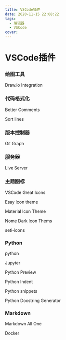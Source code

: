 ```yaml
---
title: VSCode插件
date: 2020-11-15 22:08:22
tags:
  - 编辑器
  - VSCode
cover: 
---
```




# VSCode插件

### 绘图工具

Draw.io Integration

### 代码格式化

Better Comments

Sort lines

### 版本控制器

Git Graph

### 服务器

Live Server

### 主题图标

VSCode Great Icons

Esay Icon theme

Material Icon Theme

Nome Dark Icon Thems

seti-icons

### Python

python

Jupyter

Python Preview

Python Indent

Python snippets

Python Docstring Generator

### Markdown

Markdown All One

Docker

